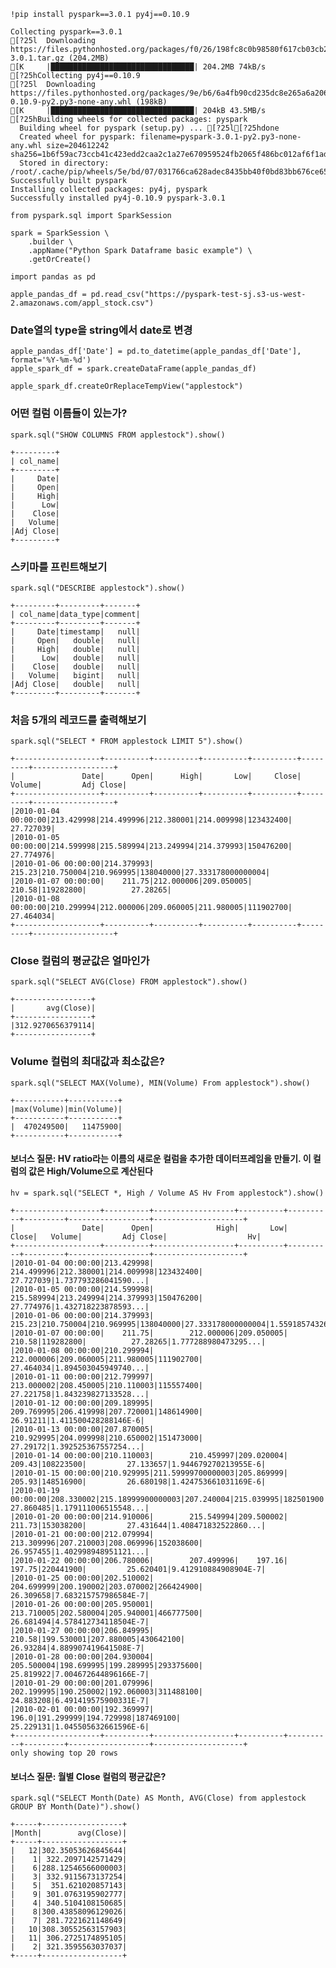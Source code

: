 ```
!pip install pyspark==3.0.1 py4j==0.10.9 
```

    Collecting pyspark==3.0.1
    [?25l  Downloading https://files.pythonhosted.org/packages/f0/26/198fc8c0b98580f617cb03cb298c6056587b8f0447e20fa40c5b634ced77/pyspark-3.0.1.tar.gz (204.2MB)
    [K     |████████████████████████████████| 204.2MB 74kB/s 
    [?25hCollecting py4j==0.10.9
    [?25l  Downloading https://files.pythonhosted.org/packages/9e/b6/6a4fb90cd235dc8e265a6a2067f2a2c99f0d91787f06aca4bcf7c23f3f80/py4j-0.10.9-py2.py3-none-any.whl (198kB)
    [K     |████████████████████████████████| 204kB 43.5MB/s 
    [?25hBuilding wheels for collected packages: pyspark
      Building wheel for pyspark (setup.py) ... [?25l[?25hdone
      Created wheel for pyspark: filename=pyspark-3.0.1-py2.py3-none-any.whl size=204612242 sha256=1b6f59ac73ccb41c423edd2caa2c1a27e670959524fb2065f486bc012af6f1ad
      Stored in directory: /root/.cache/pip/wheels/5e/bd/07/031766ca628adec8435bb40f0bd83bb676ce65ff4007f8e73f
    Successfully built pyspark
    Installing collected packages: py4j, pyspark
    Successfully installed py4j-0.10.9 pyspark-3.0.1



```
from pyspark.sql import SparkSession

spark = SparkSession \
    .builder \
    .appName("Python Spark Dataframe basic example") \
    .getOrCreate()
```


```
import pandas as pd

apple_pandas_df = pd.read_csv("https://pyspark-test-sj.s3-us-west-2.amazonaws.com/appl_stock.csv")
```

### Date열의 type을 string에서 date로 변경


```
apple_pandas_df['Date'] = pd.to_datetime(apple_pandas_df['Date'], format='%Y-%m-%d') 
apple_spark_df = spark.createDataFrame(apple_pandas_df)
```


```
apple_spark_df.createOrReplaceTempView("applestock")
```

### 어떤 컬럼 이름들이 있는가?


```
spark.sql("SHOW COLUMNS FROM applestock").show()
```

    +---------+
    | col_name|
    +---------+
    |     Date|
    |     Open|
    |     High|
    |      Low|
    |    Close|
    |   Volume|
    |Adj Close|
    +---------+
    


### 스키마를 프린트해보기


```
spark.sql("DESCRIBE applestock").show()
```

    +---------+---------+-------+
    | col_name|data_type|comment|
    +---------+---------+-------+
    |     Date|timestamp|   null|
    |     Open|   double|   null|
    |     High|   double|   null|
    |      Low|   double|   null|
    |    Close|   double|   null|
    |   Volume|   bigint|   null|
    |Adj Close|   double|   null|
    +---------+---------+-------+
    


### 처음 5개의 레코드를 출력해보기


```
spark.sql("SELECT * FROM applestock LIMIT 5").show()
```

    +-------------------+----------+----------+----------+----------+---------+------------------+
    |               Date|      Open|      High|       Low|     Close|   Volume|         Adj Close|
    +-------------------+----------+----------+----------+----------+---------+------------------+
    |2010-01-04 00:00:00|213.429998|214.499996|212.380001|214.009998|123432400|         27.727039|
    |2010-01-05 00:00:00|214.599998|215.589994|213.249994|214.379993|150476200|         27.774976|
    |2010-01-06 00:00:00|214.379993|    215.23|210.750004|210.969995|138040000|27.333178000000004|
    |2010-01-07 00:00:00|    211.75|212.000006|209.050005|    210.58|119282800|          27.28265|
    |2010-01-08 00:00:00|210.299994|212.000006|209.060005|211.980005|111902700|         27.464034|
    +-------------------+----------+----------+----------+----------+---------+------------------+
    


### Close 컬럼의 평균값은 얼마인가




```
spark.sql("SELECT AVG(Close) FROM applestock").show()
```

    +-----------------+
    |       avg(Close)|
    +-----------------+
    |312.9270656379114|
    +-----------------+
    


### Volume 컬럼의 최대값과 최소값은?


```
spark.sql("SELECT MAX(Volume), MIN(Volume) From applestock").show()
```

    +-----------+-----------+
    |max(Volume)|min(Volume)|
    +-----------+-----------+
    |  470249500|   11475900|
    +-----------+-----------+
    


#### 보너스 질문: HV ratio라는 이름의 새로운 컬럼을 추가한 데이터프레임을 만들기. 이 컬럼의 값은 High/Volume으로 계산된다


```
hv = spark.sql("SELECT *, High / Volume AS Hv From applestock").show()
```

    +-------------------+----------+------------------+----------+----------+---------+------------------+--------------------+
    |               Date|      Open|              High|       Low|     Close|   Volume|         Adj Close|                  Hv|
    +-------------------+----------+------------------+----------+----------+---------+------------------+--------------------+
    |2010-01-04 00:00:00|213.429998|        214.499996|212.380001|214.009998|123432400|         27.727039|1.737793286041590...|
    |2010-01-05 00:00:00|214.599998|        215.589994|213.249994|214.379993|150476200|         27.774976|1.432718223878593...|
    |2010-01-06 00:00:00|214.379993|            215.23|210.750004|210.969995|138040000|27.333178000000004|1.559185743262822...|
    |2010-01-07 00:00:00|    211.75|        212.000006|209.050005|    210.58|119282800|          27.28265|1.777288980473295...|
    |2010-01-08 00:00:00|210.299994|        212.000006|209.060005|211.980005|111902700|         27.464034|1.894503045949740...|
    |2010-01-11 00:00:00|212.799997|        213.000002|208.450005|210.110003|115557400|         27.221758|1.843239827133528...|
    |2010-01-12 00:00:00|209.189995|        209.769995|206.419998|207.720001|148614900|          26.91211|1.411500428288146E-6|
    |2010-01-13 00:00:00|207.870005|        210.929995|204.099998|210.650002|151473000|          27.29172|1.392525367557254...|
    |2010-01-14 00:00:00|210.110003|        210.459997|209.020004|    209.43|108223500|         27.133657|1.944679270213955E-6|
    |2010-01-15 00:00:00|210.929995|211.59999700000003|205.869999|    205.93|148516900|         26.680198|1.424753661031169E-6|
    |2010-01-19 00:00:00|208.330002|215.18999900000003|207.240004|215.039995|182501900|         27.860485|1.179111006515548...|
    |2010-01-20 00:00:00|214.910006|        215.549994|209.500002|    211.73|153038200|         27.431644|1.408471832522860...|
    |2010-01-21 00:00:00|212.079994|        213.309996|207.210003|208.069996|152038600|         26.957455|1.402998948951121...|
    |2010-01-22 00:00:00|206.780006|        207.499996|    197.16|    197.75|220441900|         25.620401|9.412910884908904E-7|
    |2010-01-25 00:00:00|202.510002|        204.699999|200.190002|203.070002|266424900|         26.309658|7.683215757986584E-7|
    |2010-01-26 00:00:00|205.950001|        213.710005|202.580004|205.940001|466777500|         26.681494|4.578412734118504E-7|
    |2010-01-27 00:00:00|206.849995|            210.58|199.530001|207.880005|430642100|          26.93284|4.889907419641508E-7|
    |2010-01-28 00:00:00|204.930004|        205.500004|198.699995|199.289995|293375600|         25.819922|7.004672644896166E-7|
    |2010-01-29 00:00:00|201.079996|        202.199995|190.250002|192.060003|311488100|         24.883208|6.491419575900331E-7|
    |2010-02-01 00:00:00|192.369997|             196.0|191.299999|194.729998|187469100|         25.229131|1.045505632661596E-6|
    +-------------------+----------+------------------+----------+----------+---------+------------------+--------------------+
    only showing top 20 rows
    


#### 보너스 질문: 월별 Close 컬럼의 평균값은?


```
spark.sql("SELECT Month(Date) AS Month, AVG(Close) from applestock GROUP BY Month(Date)").show()
```

    +-----+------------------+
    |Month|        avg(Close)|
    +-----+------------------+
    |   12|302.35053626845644|
    |    1| 322.2097142571429|
    |    6|288.12546566000003|
    |    3| 332.9115673137254|
    |    5|  351.621020857143|
    |    9| 301.0763195902777|
    |    4| 340.5104108150685|
    |    8|300.43858096129026|
    |    7| 281.7221621148649|
    |   10|308.30552563157903|
    |   11| 306.2725174895105|
    |    2| 321.3595563037037|
    +-----+------------------+
    



```

```
